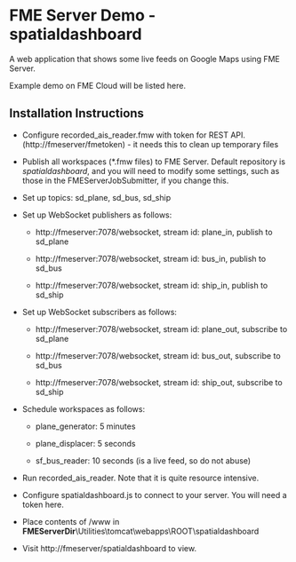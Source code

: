 FME Server Demo - spatialdashboard
======================================

A web application that shows some live feeds on Google Maps using FME Server.

Example demo on FME Cloud will be listed here.

Installation Instructions
-------------------------

- Configure recorded_ais_reader.fmw with token for REST API. (http://fmeserver/fmetoken) - it needs this
to clean up temporary files

- Publish all workspaces (*.fmw files) to FME Server. Default repository is *spatialdashboard*, and you
will need to modify some settings, such as those in the FMEServerJobSubmitter, if you change this.

- Set up topics: sd_plane, sd_bus, sd_ship

- Set up WebSocket publishers as follows:

   - http://fmeserver:7078/websocket, stream id: plane_in, publish to sd_plane

   - http://fmeserver:7078/websocket, stream id: bus_in, publish to sd_bus

   - http://fmeserver:7078/websocket, stream id: ship_in, publish to sd_ship

- Set up WebSocket subscribers as follows:

   - http://fmeserver:7078/websocket, stream id: plane_out, subscribe to sd_plane

   - http://fmeserver:7078/websocket, stream id: bus_out, subscribe to sd_bus

   - http://fmeserver:7078/websocket, stream id: ship_out, subscribe to sd_ship 

- Schedule workspaces as follows:

   - plane_generator: 5 minutes

   - plane_displacer: 5 seconds

   - sf_bus_reader: 10 seconds (is a live feed, so do not abuse)

- Run recorded_ais_reader. Note that it is quite resource intensive.

- Configure spatialdashboard.js to connect to your server. You will need a token here.

- Place contents of /www in **FMEServerDir**\Utilities\tomcat\webapps\ROOT\spatialdashboard

- Visit http://fmeserver/spatialdashboard to view.